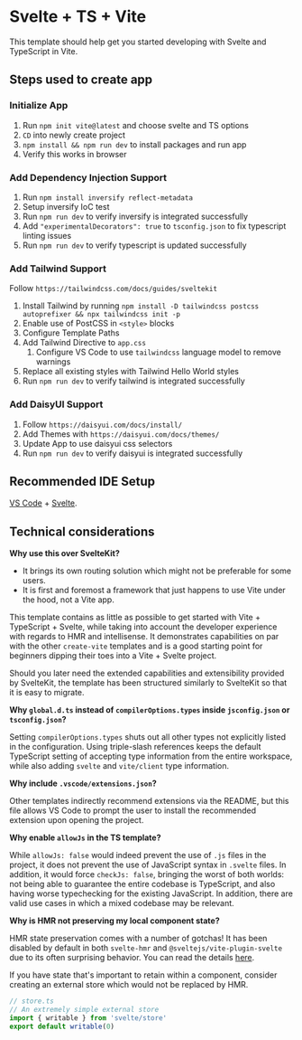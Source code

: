 # Svelte + TS + Vite

This template should help get you started developing with Svelte and TypeScript in Vite.

## Steps used to create app
### Initialize App
1. Run `npm init vite@latest` and choose svelte and TS options
2. `CD` into newly create project
3. `npm install && npm run dev` to install packages and run app
4. Verify this works in browser 

### Add Dependency Injection Support
1. Run `npm install inversify reflect-metadata`
2. Setup inversify IoC test
3. Run `npm run dev` to verify inversify is integrated successfully
4. Add `"experimentalDecorators": true` to `tsconfig.json` to fix typescript linting issues 
5. Run `npm run dev` to verify typescript is updated successfully

### Add Tailwind Support
Follow `https://tailwindcss.com/docs/guides/sveltekit`
1. Install Tailwind by running `npm install -D tailwindcss postcss autoprefixer && npx tailwindcss init -p`
2. Enable use of PostCSS in `<style>` blocks
3. Configure Template Paths
4. Add Tailwind Directive to `app.css`
   1. Configure VS Code to use `tailwindcss` language model to remove warnings
5. Replace all existing styles with Tailwind Hello World styles
6. Run `npm run dev` to verify tailwind is integrated successfully

### Add DaisyUI Support
1. Follow `https://daisyui.com/docs/install/`
2. Add Themes with `https://daisyui.com/docs/themes/`
3. Update App to use daisyui css selectors
4. Run `npm run dev` to verify daisyui is integrated successfully

## Recommended IDE Setup

[VS Code](https://code.visualstudio.com/) + [Svelte](https://marketplace.visualstudio.com/items?itemName=svelte.svelte-vscode).


## Technical considerations

**Why use this over SvelteKit?**

- It brings its own routing solution which might not be preferable for some users.
- It is first and foremost a framework that just happens to use Vite under the hood, not a Vite app.

This template contains as little as possible to get started with Vite + TypeScript + Svelte, while taking into account the developer experience with regards to HMR and intellisense. It demonstrates capabilities on par with the other `create-vite` templates and is a good starting point for beginners dipping their toes into a Vite + Svelte project.

Should you later need the extended capabilities and extensibility provided by SvelteKit, the template has been structured similarly to SvelteKit so that it is easy to migrate.

**Why `global.d.ts` instead of `compilerOptions.types` inside `jsconfig.json` or `tsconfig.json`?**

Setting `compilerOptions.types` shuts out all other types not explicitly listed in the configuration. Using triple-slash references keeps the default TypeScript setting of accepting type information from the entire workspace, while also adding `svelte` and `vite/client` type information.

**Why include `.vscode/extensions.json`?**

Other templates indirectly recommend extensions via the README, but this file allows VS Code to prompt the user to install the recommended extension upon opening the project.

**Why enable `allowJs` in the TS template?**

While `allowJs: false` would indeed prevent the use of `.js` files in the project, it does not prevent the use of JavaScript syntax in `.svelte` files. In addition, it would force `checkJs: false`, bringing the worst of both worlds: not being able to guarantee the entire codebase is TypeScript, and also having worse typechecking for the existing JavaScript. In addition, there are valid use cases in which a mixed codebase may be relevant.

**Why is HMR not preserving my local component state?**

HMR state preservation comes with a number of gotchas! It has been disabled by default in both `svelte-hmr` and `@sveltejs/vite-plugin-svelte` due to its often surprising behavior. You can read the details [here](https://github.com/rixo/svelte-hmr#svelte-hmr).

If you have state that's important to retain within a component, consider creating an external store which would not be replaced by HMR.

```ts
// store.ts
// An extremely simple external store
import { writable } from 'svelte/store'
export default writable(0)
```
